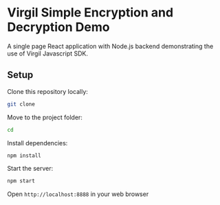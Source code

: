 # Virgil Simple Encryption and Decryption Demo

A single page React application with Node.js backend demonstrating the use of Virgil Javascript SDK.

## Setup

Clone this repository locally:

```bash
git clone 
```

Move to the project folder:

```bash
cd 
```

Install dependencies:

```bash
npm install
```

Start the server:

```bash
npm start
```

Open `http://localhost:8888` in your web browser